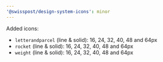 ```yaml
---
'@swisspost/design-system-icons': minor
---
```


Added icons:

- `letterandparcel` (line & solid): 16, 24, 32, 40, 48 and 64px
- `rocket` (line & solid): 16, 24, 32, 40, 48 and 64px
- `weight` (line & solid): 16, 24, 32, 40, 48 and 64px